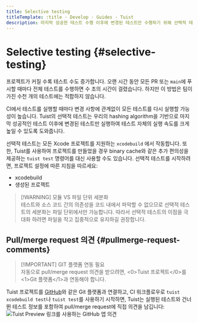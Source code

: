 ```yaml
---
title: Selective testing
titleTemplate: :title · Develop · Guides · Tuist
description: 마지막 성공한 테스트 수행 이후에 변경된 테스트만 수행하기 위해 선택적 테스트를 사용합니다.
---
```


# Selective testing {#selective-testing}

프로젝트가 커질 수록 테스트 수도 증가합니다. 오랜 시간 동안 모든 PR 또는 `main`에 푸시할 때마다 전체 테스트를 수행하면 수 초의 시간이 걸렸습니다. 하지만 이 방법은 팀이 가진 수천 개의 테스트에는 적합하지 않습니다.

CI에서 테스트를 실행할 때마다 변경 사항에 관계없이 모든 테스트를 다시 실행할 가능성이 높습니다. Tuist의 선택적 테스트는 우리의 <LocalizedLink href="/guides/develop/projects/hashing">hashing algorithm</LocalizedLink>을 기반으로 마지막 성공적인 테스트 이후에 변경된 테스트만 실행하여 테스트 자체의 실행 속도를 크게 높일 수 있도록 도와줍니다.

선택적 테스트는 모든 Xcode 프로젝트를 지원하는 `xcodebuild` 에서 작동합니다. 또한, Tuist를 사용하여 프로젝트를 만들었을 경우 <LocalizedLink href="/guides/develop/build/cache">binary cache</LocalizedLink>와 같은 추가 편의성을 제공하는 `tuist test` 명령어를 대신 사용할 수도 있습니다. 선택적 테스트를 시작하려면, 프로젝트 설정에 따른 지침을 따르세요:

- <LocalizedLink href="/guides/develop/selective-testing/xcodebuild">xcodebuild</LocalizedLink>
- <LocalizedLink href="/guides/develop/selective-testing/generated-project">생성된 프로젝트</LocalizedLink>

> [!WARNING] 모듈 VS 파일 단위 세분화\
> 테스트와 소스 코드 간의 의존성을 코드 내에서 파악할 수 없으므로 선택적 테스트의 세분화는 파일 단위에서만 가능합니다. 따라서 선택적 테스트의 이점을 극대화 하려면 파일을 작고 집중적으로 유지하길 권장합니다.

## Pull/merge request 의견 {#pullmerge-request-comments}

> [!IMPORTANT] GIT 플랫폼 연동 필요\
> 자동으로 pull/merge request 의견을 받으려면, <0>Tuist 프로젝트</0>를 <1>Git 플랫폼</1>과 연동해야 합니다.

Tuist 프로젝트를 [GitHub](https://github.com)와 같은 Git 플랫폼과 연결하고, CI 워크플로우로 `tuist xcodebuild test`나 `tuist test`를 사용하기 시작하면, Tuist는 실행된 테스트와 건너뛴 테스트 정보를 포함하여 pull/merge request에 직접 의견을 남깁니다:
![Tuist Preview 링크를 사용하는 GitHub 앱 의견](/images/guides/develop/selective-testing/github-app-comment.png)
